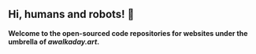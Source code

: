 ## Hi, humans and robots! 👋

**Welcome to the open-sourced code repositories for websites under the umbrella of _awalkaday.art_.**
